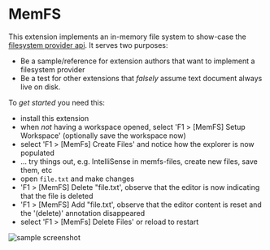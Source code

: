 # MemFS

This extension implements an in-memory file system to show-case the [filesystem provider api](https://github.com/Microsoft/vscode/blob/51a880315fd0ec2cafb511a17de48ec31802ba6d/src/vs/vscode.d.ts#L4968). It serves two purposes:

* Be a sample/reference for extension authors that want to implement a filesystem provider
* Be a test for other extensions that *falsely* assume text document always live on disk.

To *get started* you need this:

* install this extension
* when *not* having a workspace opened, select 'F1 > [MemFS] Setup Workspace' (optionally save the workspace now)
* select 'F1 > [MemFs] Create Files' and notice how the explorer is now populated
* ... try things out, e.g. IntelliSense in memfs-files, create new files, save them, etc
* open `file.txt` and make changes
* 'F1 > [MemFS] Delete "file.txt', observe that the editor is now indicating that the file is deleted
* 'F1 > [MemFS] Add "file.txt', observe that the editor content is reset and the '(delete)' annotation disappeared
* select 'F1 > [MemFs] Delete Files' or reload to restart

![sample screenshot](https://github.com/Microsoft/vscode-extension-samples/raw/main/fsprovider-sample/sample.png)
